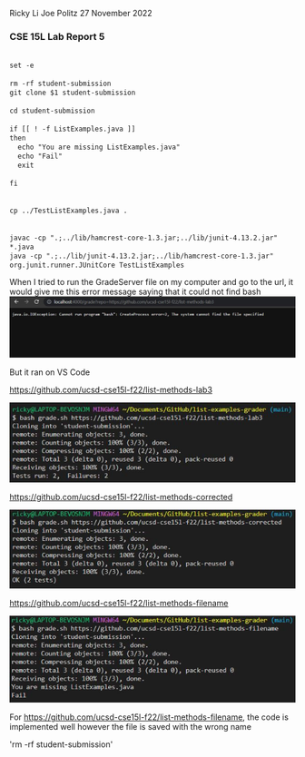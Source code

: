 Ricky Li
Joe Politz
27 November 2022

### CSE 15L Lab Report 5

```

set -e

rm -rf student-submission
git clone $1 student-submission

cd student-submission

if [[ ! -f ListExamples.java ]]
then
  echo "You are missing ListExamples.java"
  echo "Fail"
  exit

fi


cp ../TestListExamples.java .


javac -cp ".;../lib/hamcrest-core-1.3.jar;../lib/junit-4.13.2.jar" *.java
java -cp ".;../lib/junit-4.13.2.jar;../lib/hamcrest-core-1.3.jar" org.junit.runner.JUnitCore TestListExamples

```

When I tried to run the GradeServer file on my computer and go to the url, it would give me this error message saying that it could not find bash
![My Image](sc-lab-report5.JPG)



But it ran on VS Code




https://github.com/ucsd-cse15l-f22/list-methods-lab3


![My Image](sc-lab-report5.2.JPG)



https://github.com/ucsd-cse15l-f22/list-methods-corrected


![My Image](sc-lab-report5.1.JPG)



https://github.com/ucsd-cse15l-f22/list-methods-filename


![My Image](sc-lab-report5.3.JPG)



For https://github.com/ucsd-cse15l-f22/list-methods-filename, the code is implemented well however the file is saved with the wrong name

'rm -rf student-submission'
